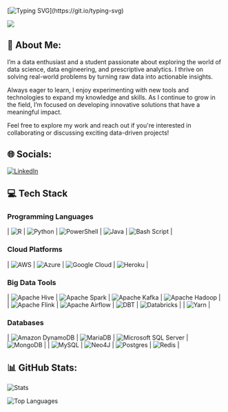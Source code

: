 [![Typing SVG](https://readme-typing-svg.demolab.com?font=Righteous&size=50&center=true&vCenter=true&pause=1000&duration=4000&&width=1200&height=120&lines=Hey+there+👋+!+;+My+name+is+Ronald+N.+Kanyepi.)](https://git.io/typing-svg)


[![](https://visitcount.itsvg.in/api?id=ronaldkanyepi&icon=0&color=0)](https://visitcount.itsvg.in)



## 💫 About Me:
I’m a data enthusiast and a student passionate about exploring the world of data science, data engineering, and prescriptive analytics. I thrive on solving real-world problems by turning raw data into actionable insights.

Always eager to learn, I enjoy experimenting with new tools and technologies to expand my knowledge and skills. As I continue to grow in the field, I’m focused on developing innovative solutions that have a meaningful impact.

Feel free to explore my work and reach out if you're interested in collaborating or discussing exciting data-driven projects!


## 🌐 Socials:
[![LinkedIn](https://img.shields.io/badge/LinkedIn-%230077B5.svg?logo=linkedin&logoColor=white)](https://linkedin.com/in/https://www.linkedin.com/in/ronald-nyasha-kanyepi/)  


## 💻 Tech Stack

### Programming Languages
| ![R](https://img.shields.io/badge/r-%23276DC3.svg?style=for-the-badge&logo=r&logoColor=white) | ![Python](https://img.shields.io/badge/python-3670A0?style=for-the-badge&logo=python&logoColor=ffdd54) | ![PowerShell](https://img.shields.io/badge/PowerShell-%235391FE.svg?style=for-the-badge&logo=powershell&logoColor=white) | ![Java](https://img.shields.io/badge/java-%23ED8B00.svg?style=for-the-badge&logo=openjdk&logoColor=white) | ![Bash Script](https://img.shields.io/badge/bash_script-%23121011.svg?style=for-the-badge&logo=gnu-bash&logoColor=white) |

### Cloud Platforms
| ![AWS](https://img.shields.io/badge/AWS-%23FF9900.svg?style=for-the-badge&logo=amazon-aws&logoColor=white) | ![Azure](https://img.shields.io/badge/azure-%230072C6.svg?style=for-the-badge&logo=microsoftazure&logoColor=white) | ![Google Cloud](https://img.shields.io/badge/GoogleCloud-%234285F4.svg?style=for-the-badge&logo=google-cloud&logoColor=white) | ![Heroku](https://img.shields.io/badge/heroku-%23430098.svg?style=for-the-badge&logo=heroku&logoColor=white) |

### Big Data Tools
| ![Apache Hive](https://img.shields.io/badge/Apache%20Hive-FDEE21?style=for-the-badge&logo=apachehive&logoColor=black) | ![Apache Spark](https://img.shields.io/badge/Apache%20Spark-FDEE21?style=for-the-badge&logo=apachespark&logoColor=black) | ![Apache Kafka](https://img.shields.io/badge/Apache%20Kafka-000?style=for-the-badge&logo=apachekafka) | ![Apache Hadoop](https://img.shields.io/badge/Apache%20Hadoop-66CCFF?style=for-the-badge&logo=apachehadoop&logoColor=black) |
| ![Apache Flink](https://img.shields.io/badge/Apache%20Flink-E6526F?style=for-the-badge&logo=Apache%20Flink&logoColor=white) | ![Apache Airflow](https://img.shields.io/badge/Apache%20Airflow-017CEE?style=for-the-badge&logo=Apache%20Airflow&logoColor=white) | ![DBT](https://img.shields.io/badge/dbt-FF694B?style=for-the-badge&logo=dbt&logoColor=white) | ![Databricks](https://img.shields.io/badge/Databricks-FF3621?style=for-the-badge&logo=Databricks&logoColor=white) |
| ![Yarn](https://img.shields.io/badge/yarn-%232C8EBB.svg?style=for-the-badge&logo=yarn&logoColor=white) |

### Databases
| ![Amazon DynamoDB](https://img.shields.io/badge/Amazon%20DynamoDB-4053D6?style=for-the-badge&logo=Amazon%20DynamoDB&logoColor=white) | ![MariaDB](https://img.shields.io/badge/MariaDB-003545?style=for-the-badge&logo=mariadb&logoColor=white) | ![Microsoft SQL Server](https://img.shields.io/badge/Microsoft%20SQL%20Server-CC2927?style=for-the-badge&logo=microsoft%20sql%20server&logoColor=white) | ![MongoDB](https://img.shields.io/badge/MongoDB-%234ea94b.svg?style=for-the-badge&logo=mongodb&logoColor=white) |
| ![MySQL](https://img.shields.io/badge/mysql-4479A1.svg?style=for-the-badge&logo=mysql&logoColor=white) | ![Neo4J](https://img.shields.io/badge/Neo4j-008CC1?style=for-the-badge&logo=neo4j&logoColor=white) | ![Postgres](https://img.shields.io/badge/postgres-%23316192.svg?style=for-the-badge&logo=postgresql&logoColor=white) | ![Redis](https://img.shields.io/badge/redis-%23DD0031.svg?style=for-the-badge&logo=redis&logoColor=white) |



## 📊 GitHub Stats:
<p>
  <img src="https://github-readme-stats.vercel.app/api?username=ronaldkanyepi&theme=dark&hide_border=false&include_all_commits=false&count_private=false" alt="Stats" />
</p>

<p>
      <img src="https://github-readme-stats.vercel.app/api/top-langs/?username=ronaldkanyepi&theme=dark&hide_border=false&include_all_commits=false&count_private=false&layout=compact" alt="Top Languages" />
</p>





